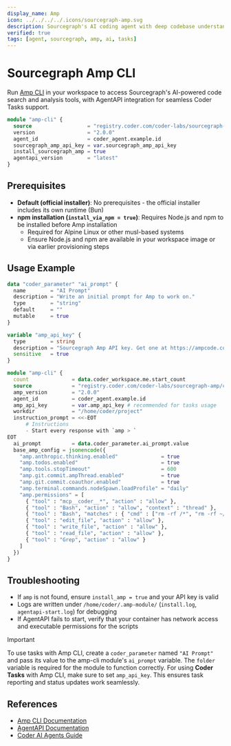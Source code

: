 ```yaml
---
display_name: Amp
icon: ../../../../.icons/sourcegraph-amp.svg
description: Sourcegraph's AI coding agent with deep codebase understanding and intelligent code search capabilities
verified: true
tags: [agent, sourcegraph, amp, ai, tasks]
---
```


# Sourcegraph Amp CLI

Run [Amp CLI](https://ampcode.com/) in your workspace to access Sourcegraph's AI-powered code search and analysis tools, with AgentAPI integration for seamless Coder Tasks support.

```tf
module "amp-cli" {
  source                  = "registry.coder.com/coder-labs/sourcegraph-amp/coder"
  version                 = "2.0.0"
  agent_id                = coder_agent.example.id
  sourcegraph_amp_api_key = var.sourcegraph_amp_api_key
  install_sourcegraph_amp = true
  agentapi_version        = "latest"
}
```

## Prerequisites

- **Default (official installer)**: No prerequisites - the official installer includes its own runtime (Bun)
- **npm installation (`install_via_npm = true`)**: Requires Node.js and npm to be installed before Amp installation
  - Required for Alpine Linux or other musl-based systems
  - Ensure Node.js and npm are available in your workspace image or via earlier provisioning steps

## Usage Example

```tf
data "coder_parameter" "ai_prompt" {
  name        = "AI Prompt"
  description = "Write an initial prompt for Amp to work on."
  type        = "string"
  default     = ""
  mutable     = true
}

variable "amp_api_key" {
  type        = string
  description = "Sourcegraph Amp API key. Get one at https://ampcode.com/settings"
  sensitive   = true
}

module "amp-cli" {
  count              = data.coder_workspace.me.start_count
  source             = "registry.coder.com/coder-labs/sourcegraph-amp/coder"
  amp_version        = "2.0.0"
  agent_id           = coder_agent.example.id
  amp_api_key        = var.amp_api_key # recommended for tasks usage
  workdir            = "/home/coder/project"
  instruction_prompt = <<-EOT
      # Instructions
      - Start every response with `amp > `
EOT
  ai_prompt          = data.coder_parameter.ai_prompt.value
  base_amp_config = jsonencode({
    "amp.anthropic.thinking.enabled"              = true
    "amp.todos.enabled"                           = true
    "amp.tools.stopTimeout"                       = 600
    "amp.git.commit.ampThread.enabled"            = true
    "amp.git.commit.coauthor.enabled"             = true
    "amp.terminal.commands.nodeSpawn.loadProfile" = "daily"
    "amp.permissions" = [
      { "tool" : "mcp__coder__*", "action" : "allow" },
      { "tool" : "Bash", "action" : "allow", "context" : "thread" },
      { "tool" : "Bash", "matches" : { "cmd" : ["rm -rf /*", "rm -rf ~/*"] }, "action" : "reject", "context" : "subagent" },
      { "tool" : "edit_file", "action" : "allow" },
      { "tool" : "write_file", "action" : "allow" },
      { "tool" : "read_file", "action" : "allow" },
      { "tool" : "Grep", "action" : "allow" }
    ]
  })
}
```

## Troubleshooting

- If `amp` is not found, ensure `install_amp = true` and your API key is valid
- Logs are written under `/home/coder/.amp-module/` (`install.log`, `agentapi-start.log`) for debugging
- If AgentAPI fails to start, verify that your container has network access and executable permissions for the scripts

> [!IMPORTANT]
> To use tasks with Amp CLI, create a `coder_parameter` named `"AI Prompt"` and pass its value to the amp-cli module's `ai_prompt` variable. The `folder` variable is required for the module to function correctly.
> For using **Coder Tasks** with Amp CLI, make sure to set `amp_api_key`.
> This ensures task reporting and status updates work seamlessly.

## References

- [Amp CLI Documentation](https://ampcode.com/manual)
- [AgentAPI Documentation](https://github.com/coder/agentapi)
- [Coder AI Agents Guide](https://coder.com/docs/tutorials/ai-agents)
